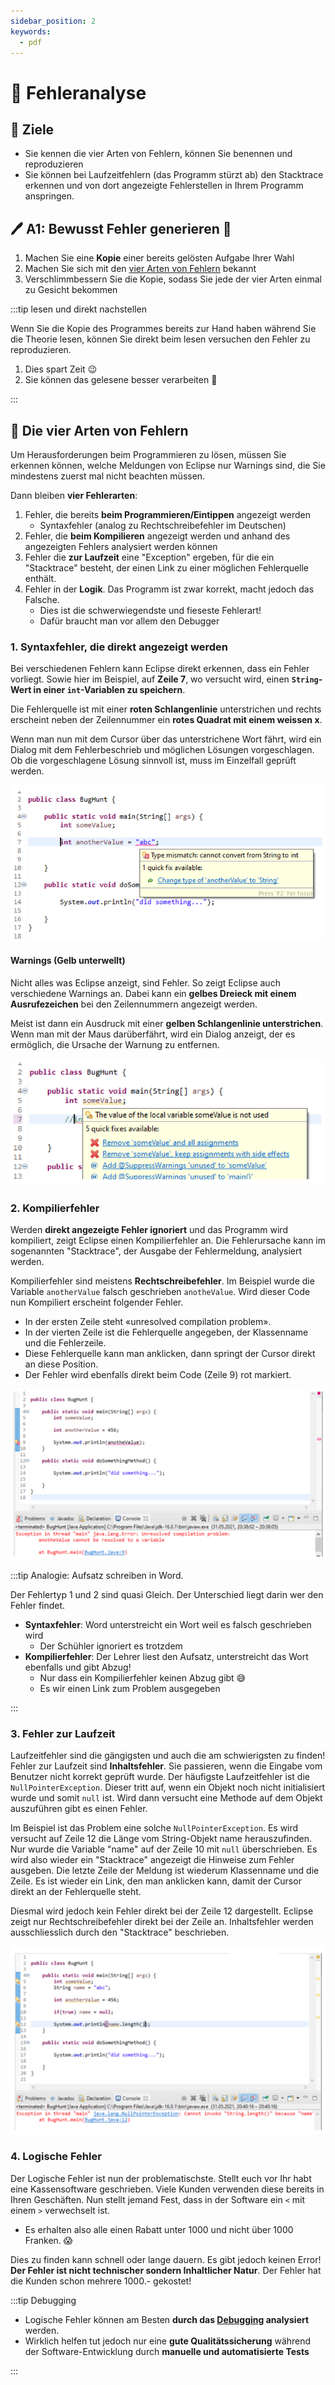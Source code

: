 ```yaml
---
sidebar_position: 2
keywords:
  - pdf
---
```


# 🧐 Fehleranalyse

## :dart: Ziele

- Sie kennen die vier Arten von Fehlern, können Sie benennen und reproduzieren
- Sie können bei Laufzeitfehlern (das Programm stürzt ab) den Stacktrace
  erkennen und von dort angezeigte Fehlerstellen in Ihrem Programm anspringen.

## :pen: A1: Bewusst Fehler generieren :rocket:

1. Machen Sie eine **Kopie** einer bereits gelösten Aufgabe Ihrer Wahl
2. Machen Sie sich mit den
   [vier Arten von Fehlern](#bug-die-vier-arten-von-fehler) bekannt
3. Verschlimmbessern Sie die Kopie, sodass Sie jede der vier Arten einmal zu
   Gesicht bekommen

:::tip lesen und direkt nachstellen

Wenn Sie die Kopie des Programmes bereits zur Hand haben während Sie die Theorie
lesen, können Sie direkt beim lesen versuchen den Fehler zu reproduzieren.

1. Dies spart Zeit :wink:
2. Sie können das gelesene besser verarbeiten :brain:

:::

## :bug: Die vier Arten von Fehlern

Um Herausforderungen beim Programmieren zu lösen, müssen Sie erkennen können,
welche Meldungen von Eclipse nur Warnings sind, die Sie mindestens zuerst mal
nicht beachten müssen.

Dann bleiben **vier Fehlerarten**:

1. Fehler, die bereits **beim Programmieren/Eintippen** angezeigt werden
   - Syntaxfehler (analog zu Rechtschreibefehler im Deutschen)
2. Fehler, die **beim Kompilieren** angezeigt werden und anhand des angezeigten
   Fehlers analysiert werden können
3. Fehler die **zur Laufzeit** eine "Exception" ergeben, für die ein
   "Stacktrace" besteht, der einen Link zu einer möglichen Fehlerquelle enthält.
4. Fehler in der **Logik**. Das Programm ist zwar korrekt, macht jedoch das
   Falsche.
   - Dies ist die schwerwiegendste und fieseste Fehlerart!
   - Dafür braucht man vor allem den Debugger

### 1. Syntaxfehler, die direkt angezeigt werden

Bei verschiedenen Fehlern kann Eclipse direkt erkennen, dass ein Fehler
vorliegt. Sowie hier im Beispiel, auf **Zeile 7**, wo versucht wird, einen
**`String`-Wert in einer `int`-Variablen zu speichern**.

Die Fehlerquelle ist mit einer **roten Schlangenlinie** unterstrichen und rechts
erscheint neben der Zeilennummer ein **rotes Quadrat mit einem weissen x**.

Wenn man nun mit dem Cursor über das unterstrichene Wort fährt, wird ein Dialog
mit dem Fehlerbeschrieb und möglichen Lösungen vorgeschlagen. Ob die
vorgeschlagene Lösung sinnvoll ist, muss im Einzelfall geprüft werden.

![error](../../images/error.png)

#### Warnings (Gelb unterwellt)

Nicht alles was Eclipse anzeigt, sind Fehler. So zeigt Eclipse auch verschiedene
Warnings an. Dabei kann ein **gelbes Dreieck mit einem Ausrufezeichen** bei den
Zeilennummern angezeigt werden.

Meist ist dann ein Ausdruck mit einer **gelben Schlangenlinie unterstrichen**.
Wenn man mit der Maus darüberfährt, wird ein Dialog anzeigt, der es ermöglich,
die Ursache der Warnung zu entfernen.

![warnings](../../images/warnings.png)

### 2. Kompilierfehler

Werden **direkt angezeigte Fehler ignoriert** und das Programm wird kompiliert,
zeigt Eclipse einen Kompilierfehler an. Die Fehlerursache kann im sogenannten
"Stacktrace", der Ausgabe der Fehlermeldung, analysiert werden.

Kompilierfehler sind meistens **Rechtschreibefehler**. Im Beispiel wurde die
Variable `anotherValue` falsch geschrieben `anotheValue`. Wird dieser Code nun
Kompiliert erscheint folgender Fehler.

- In der ersten Zeile steht «unresolved compilation problem».
- In der vierten Zeile ist die Fehlerquelle angegeben, der Klassenname und die
  Fehlerzeile.
- Diese Fehlerquelle kann man anklicken, dann springt der Cursor direkt an diese
  Position.
- Der Fehler wird ebenfalls direkt beim Code (Zeile 9) rot markiert.

![compile-error](../../images/compile-error.png)

:::tip Analogie: Aufsatz schreiben in Word.

Der Fehlertyp 1 und 2 sind quasi Gleich. Der Unterschied liegt darin wer den
Fehler findet.

- **Syntaxfehler**: Word unterstreicht ein Wort weil es falsch geschrieben wird
  - Der Schühler ignoriert es trotzdem
- **Kompilierfehler**: Der Lehrer liest den Aufsatz, unterstreicht das Wort
  ebenfalls und gibt Abzug!
  - Nur dass ein Kompilierfehler keinen Abzug gibt :sweat_smile:
  - Es wir einen Link zum Problem ausgegeben

:::

### 3. Fehler zur Laufzeit

Laufzeitfehler sind die gängigsten und auch die am schwierigsten zu finden!
Fehler zur Laufzeit sind **Inhaltsfehler**. Sie passieren, wenn die Eingabe vom
Benutzer nicht korrekt geprüft wurde. Der häufigste Laufzeitfehler ist die
`NullPointerException`. Dieser tritt auf, wenn ein Objekt noch nicht
initialisiert wurde und somit `null` ist. Wird dann versucht eine Methode auf
dem Objekt auszuführen gibt es einen Fehler.

Im Beispiel ist das Problem eine solche `NullPointerException`. Es wird versucht
auf Zeile 12 die Länge vom String-Objekt name herauszufinden. Nur wurde die
Variable "name" auf der Zeile 10 mit `null` überschrieben. Es wird also wieder
ein "Stacktrace" angezeigt die Hinweise zum Fehler ausgeben. Die letzte Zeile
der Meldung ist wiederum Klassenname und die Zeile. Es ist wieder ein Link, den
man anklicken kann, damit der Cursor direkt an der Fehlerquelle steht.

Diesmal wird jedoch kein Fehler direkt bei der Zeile 12 dargestellt. Eclipse
zeigt nur Rechtschreibefehler direkt bei der Zeile an. Inhaltsfehler werden
ausschliesslich durch den "Stacktrace" beschrieben.

![laufzeitfehler](../../images/laufzeitfehler.png)

### 4. Logische Fehler

Der Logische Fehler ist nun der problematischste. Stellt euch vor Ihr habt eine
Kassensoftware geschrieben. Viele Kunden verwenden diese bereits in Ihren
Geschäften. Nun stellt jemand Fest, dass in der Software ein `<` mit einem `>`
verwechselt ist.

- Es erhalten also alle einen Rabatt unter 1000 und nicht über 1000 Franken.
  :scream:

Dies zu finden kann schnell oder lange dauern. Es gibt jedoch keinen Error! **Der
Fehler ist nicht technischer sondern Inhaltlicher Natur**. Der Fehler hat die
Kunden schon mehrere 1000.- gekostet!

:::tip Debugging

- Logische Fehler können am Besten **durch das
[Debugging](../woche03/debugging.md) analysiert** werden.
- Wirklich helfen tut jedoch nur eine **gute Qualitätssicherung** während der
Software-Entwicklung durch **manuelle und automatisierte Tests**

:::
